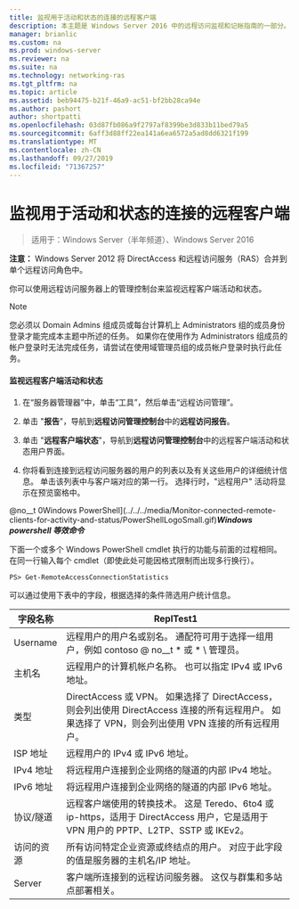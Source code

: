 ```yaml
---
title: 监视用于活动和状态的连接的远程客户端
description: 本主题是 Windows Server 2016 中的远程访问监视和记帐指南的一部分。
manager: brianlic
ms.custom: na
ms.prod: windows-server
ms.reviewer: na
ms.suite: na
ms.technology: networking-ras
ms.tgt_pltfrm: na
ms.topic: article
ms.assetid: beb94475-b21f-46a9-ac51-bf2bb28ca94e
ms.author: pashort
author: shortpatti
ms.openlocfilehash: 03d87fb086a9f2797af8399be3d833b11bed79a5
ms.sourcegitcommit: 6aff3d88ff22ea141a6ea6572a5ad8dd6321f199
ms.translationtype: MT
ms.contentlocale: zh-CN
ms.lasthandoff: 09/27/2019
ms.locfileid: "71367257"
---
```

# <a name="monitor-connected-remote-clients-for-activity-and-status"></a>监视用于活动和状态的连接的远程客户端

>适用于：Windows Server（半年频道）、Windows Server 2016

**注意：** Windows Server 2012 将 DirectAccess 和远程访问服务（RAS）合并到单个远程访问角色中。  
  
你可以使用远程访问服务器上的管理控制台来监视远程客户端活动和状态。  
  
> [!NOTE]  
> 您必须以 Domain Admins 组成员或每台计算机上 Administrators 组的成员身份登录才能完成本主题中所述的任务。 如果你在使用作为 Administrators 组成员的帐户登录时无法完成任务，请尝试在使用域管理员组的成员帐户登录时执行此任务。  
  
#### <a name="to-monitor-remote-client-activity-and-status"></a>监视远程客户端活动和状态  
  
1.  在“服务器管理器”中，单击“工具”，然后单击“远程访问管理”。  
  
2.  单击 "**报告**"，导航到**远程访问管理控制台**中的**远程访问报告**。  
  
3.  单击 "**远程客户端状态**"，导航到**远程访问管理控制台**中的远程客户端活动和状态用户界面。  
  
4.  你将看到连接到远程访问服务器的用户的列表以及有关这些用户的详细统计信息。 单击该列表中与客户端对应的第一行。 选择行时，"远程用户" 活动将显示在预览窗格中。  
  
@no__t 0Windows PowerShell](../../../media/Monitor-connected-remote-clients-for-activity-and-status/PowerShellLogoSmall.gif)***<em>Windows powershell 等效命令</em>***  
  
下面一个或多个 Windows PowerShell cmdlet 执行的功能与前面的过程相同。 在同一行输入每个 cmdlet（即使此处可能因格式限制而出现多行换行）。  
  
```  
PS> Get-RemoteAccessConnectionStatistics  
```  
  
可以通过使用下表中的字段，根据选择的条件筛选用户统计信息。  
  
|字段名称|ReplTest1|  
|-------|-----|  
|Username|远程用户的用户名或别名。 通配符可用于选择一组用户，例如 contoso @ no__t * 或 \* \ 管理员。|  
|主机名|远程用户的计算机帐户名称。 也可以指定 IPv4 或 IPv6 地址。|  
|类型|DirectAccess 或 VPN。 如果选择了 DirectAccess，则会列出使用 DirectAccess 连接的所有远程用户。 如果选择了 VPN，则会列出使用 VPN 连接的所有远程用户。|  
|ISP 地址|远程用户的 IPv4 或 IPv6 地址。|  
|IPv4 地址|将远程用户连接到企业网络的隧道的内部 IPv4 地址。|  
|IPv6 地址|将远程用户连接到企业网络的隧道的内部 IPv6 地址。|  
|协议/隧道|远程客户端使用的转换技术。 这是 Teredo、6to4 或 ip-https，适用于 DirectAccess 用户，它是适用于 VPN 用户的 PPTP、L2TP、SSTP 或 IKEv2。|  
|访问的资源|所有访问特定企业资源或终结点的用户。 对应于此字段的值是服务器的主机名/IP 地址。|  
|Server|客户端所连接到的远程访问服务器。 这仅与群集和多站点部署相关。|  
  
  
  


